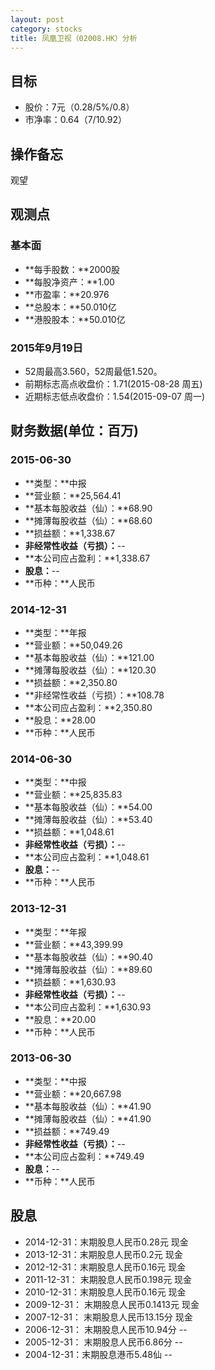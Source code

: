 ```yaml
---
layout: post
category: stocks
title: 凤凰卫视（02008.HK）分析
---
```


## 目标 ##

- 股价：7元（0.28/5%/0.8）
- 市净率：0.64（7/10.92）

## 操作备忘 ##

观望

## 观测点 ##

### 基本面 ###

- **每手股数：**2000股
- **每股净资产：**1.00
- **市盈率：**20.976
- **总股本：**50.010亿
- **港股股本：**50.010亿

### 2015年9月19日 ###

- 52周最高3.560，52周最低1.520。
- 前期标志高点收盘价：1.71(2015-08-28 周五)
- 近期标志低点收盘价：1.54(2015-09-07 周一)

## 财务数据(单位：百万) ##

### 2015-06-30 ###

- **类型：**中报
- **营业额：**25,564.41
- **基本每股收益（仙）：**68.90
- **摊薄每股收益（仙）：**68.60
- **损益额：**1,338.67
- **非经常性收益（亏损）：**--
- **本公司应占盈利：**1,338.67
- **股息：**--
- **币种：**人民币

### 2014-12-31 ###

- **类型：**年报
- **营业额：**50,049.26
- **基本每股收益（仙）：**121.00
- **摊薄每股收益（仙）：**120.30
- **损益额：**2,350.80
- **非经常性收益（亏损）：**108.78
- **本公司应占盈利：**2,350.80
- **股息：**28.00
- **币种：**人民币

### 2014-06-30 ###

- **类型：**中报
- **营业额：**25,835.83
- **基本每股收益（仙）：**54.00
- **摊薄每股收益（仙）：**53.40
- **损益额：**1,048.61
- **非经常性收益（亏损）：**--
- **本公司应占盈利：**1,048.61
- **股息：**--
- **币种：**人民币

### 2013-12-31 ###

- **类型：**年报
- **营业额：**43,399.99
- **基本每股收益（仙）：**90.40
- **摊薄每股收益（仙）：**89.60
- **损益额：**1,630.93
- **非经常性收益（亏损）：**--
- **本公司应占盈利：**1,630.93
- **股息：**20.00
- **币种：**人民币

### 2013-06-30 ###

- **类型：**中报
- **营业额：**20,667.98
- **基本每股收益（仙）：**41.90
- **摊薄每股收益（仙）：**41.90
- **损益额：**749.49
- **非经常性收益（亏损）：**--
- **本公司应占盈利：**749.49
- **股息：**--
- **币种：**人民币

## 股息 ##

- 2014-12-31：末期股息人民币0.28元 现金
- 2013-12-31：末期股息人民币0.2元 现金
- 2012-12-31：末期股息人民币0.16元 现金
- 2011-12-31：	末期股息人民币0.198元 现金
- 2010-12-31：末期股息人民币0.16元 现金
- 2009-12-31：	末期股息人民币0.1413元 现金
- 2007-12-31：	末期股息人民币13.15分 现金
- 2006-12-31：	末期股息人民币10.94分 --
- 2005-12-31：	末期股息人民币6.86分 --
- 2004-12-31：末期股息港币5.48仙 --